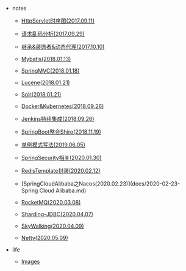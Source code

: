 
* notes
  
  * [HttpServlet时序图(2017.09.11)](docs/)
  * [请求乱码分析(2017.09.29)](docs/)
  * [继承&装饰者&动态代理(2017.10.10)](docs/2017-10-10-继承&装饰者&动态代理.md)
  * [Mybatis(2018.01.13)](docs/)
  * [SpringMVC(2018.01.18)](docs/)
  * [Lucene(2018.01.21)](docs/)
  * [Solr(2018.01.21)](docs/)
  * [Docker&Kubernetes(2018.09.26)](docs/2018-09-26-Docker&Kubernetes.md)
  * [Jenkins持续集成(2018.09.26)](docs/2018-09-26-Jenkins.md)
  * [SpringBoot整合Shiro(2018.11.19)](docs/2018-11-19-SpringBoot整合Shiro.md)
  * [单例模式写法(2019.06.05)](docs/2019-06-05-单例模式.md)
  * [SpringSecurity相关(2020.01.30)](docs/)
  * [RedisTemplate封装(2020.02.12)](docs/2020-02-12-RedisTemplate封装.md)
  * [SpringCloudAlibaba之Nacos(2020.02.23)](docs/2020-02-23-Spring Cloud Alibaba.md)
  * [RocketMQ(2020.03.08)](docs/2020-03-08-RocketMQ.md)
  
  * [Sharding-JDBC(2020.04.07)](docs/2020-04-07-Sharding-JDBC.md)
  
  * [SkyWalking(2020.04.09)](docs/2020-04-09-SkyWalking.md)
  
  * [Netty(2020.05.09)](docs/2020-05-09-Netty.md)
  
    
  
* life
  
  * [Images](docs/2020-04-15-融创.md)
